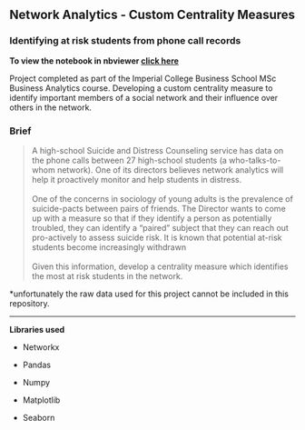 ## Network Analytics - Custom Centrality Measures
### Identifying at risk students from phone call records

**To view the notebook in nbviewer [click here](https://nbviewer.jupyter.org/github/julian-west/network-centrality-suicide-prevention/blob/master/Network%20centrality%20measures%20-%20suicide%20risk.ipynb#duration)**

Project completed as part of the Imperial College Business School MSc Business Analytics course. Developing a custom centrality measure to identify important members of a social network and their influence over others in the network.


### Brief
> A high-school Suicide and Distress Counseling service has data on the phone calls between 27 high-school students (a who-talks-to-whom network). One of its directors believes network analytics will help it proactively monitor and help students in distress.<br><br>
One of the concerns in sociology of young adults is the prevalence of suicide-pacts between pairs of friends. The Director wants to come up with a measure so that if they identify a person as potentially troubled, they can identify a “paired” subject that they can reach out pro-actively to assess suicide risk. It is known that potential at-risk students become increasingly withdrawn<br><br>
Given this information, develop a centrality measure which identifies the most at risk students in the network.

*unfortunately the raw data used for this project cannot be included in this repository.


------------------

**Libraries used**
- Networkx
- Pandas
- Numpy

- Matplotlib
- Seaborn

